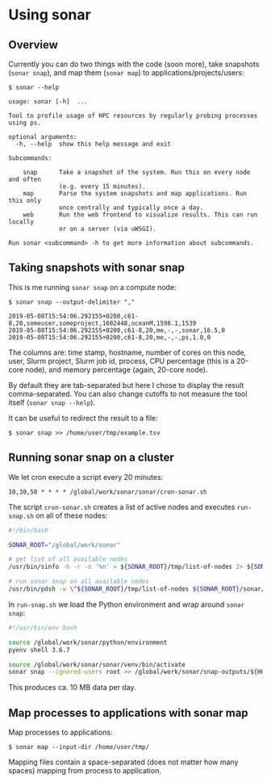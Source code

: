 

# Using sonar

## Overview

Currently you can do two things with the code (soon more), take
snapshots (`sonar snap`), and map them (`sonar map`) to
applications/projects/users:

```
$ sonar --help

usage: sonar [-h]  ...

Tool to profile usage of HPC resources by regularly probing processes using ps.

optional arguments:
  -h, --help  show this help message and exit

Subcommands:

    snap      Take a snapshot of the system. Run this on every node and often
              (e.g. every 15 minutes).
    map       Parse the system snapshots and map applications. Run this only
              once centrally and typically once a day.
    web       Run the web frontend to visualize results. This can run locally
              or on a server (via uWSGI).

Run sonar <subcommand> -h to get more information about subcommands.
```


## Taking snapshots with sonar snap

This is me running `sonar snap` on a compute node:

```
$ sonar snap --output-delimiter ","

2019-05-08T15:54:06.292155+0200,c61-8,20,someuser,someproject,1602448,oceanM,1598.1,1539
2019-05-08T15:54:06.292155+0200,c61-8,20,me,-,-,sonar,16.5,0
2019-05-08T15:54:06.292155+0200,c61-8,20,me,-,-,ps,1.0,0
```

The columns are: time stamp, hostname, number of cores on this node, user, Slurm project, Slurm job
id, process, CPU percentage (this is a 20-core node), and memory
percentage (again, 20-core node).

By default they are tab-separated but here I chose to display the result
comma-separated. You can also change cutoffs to not measure the tool
itself (`sonar snap --help`).

It can be useful to redirect the result to a file:

```
$ sonar snap >> /home/user/tmp/example.tsv
```


## Running sonar snap on a cluster

We let cron execute a script every 20 minutes:

```
10,30,50 * * * * /global/work/sonar/sonar/cron-sonar.sh
```

The script `cron-sonar.sh` creates a list of active nodes and executes `run-snap.sh` on all of these nodes:

```bash
#!/bin/bash

SONAR_ROOT="/global/work/sonar"

# get list of all available nodes
/usr/bin/sinfo -h -r -o '%n' > ${SONAR_ROOT}/tmp/list-of-nodes 2> ${SONAR_ROOT}/tmp/list-of-nodes.err

# run sonar snap on all available nodes
/usr/bin/pdsh -w \^${SONAR_ROOT}/tmp/list-of-nodes ${SONAR_ROOT}/sonar/run-snap.sh >> ${SONAR_ROOT}/tmp/pdsh.log 2>> ${SONAR_ROOT}/tmp/pdsh.err
```

In `run-snap.sh` we load the Python environment and wrap around `sonar snap`:

```bash
#!/usr/bin/env bash

source /global/work/sonar/python/environment
pyenv shell 3.6.7

source /global/work/sonar/sonar/venv/bin/activate
sonar snap --ignored-users root >> /global/work/sonar/snap-outputs/${HOSTNAME}.tsv
```

This produces ca. 10 MB data per day.


## Map processes to applications with sonar map

Map processes to applications:

```
$ sonar map --input-dir /home/user/tmp/
```

Mapping files contain a space-separated (does not matter how many spaces) mapping from process to application.
